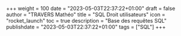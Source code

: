 +++
weight = 100
date = "2023-05-03T22:37:22+01:00"
draft = false
author = "TRAVERS Mathéo"
title = "SQL Droit utilisateurs"
icon = "rocket_launch"
toc = true
description = "Base des requêtes SQL"
publishdate = "2023-05-03T22:37:22+01:00"
tags = ["SQL"]
+++

#